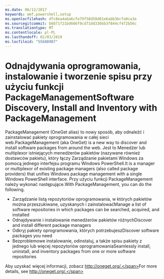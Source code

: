 ```yaml
---
ms.date: 06/12/2017
keywords: wmf,powershell,setup
ms.openlocfilehash: dfc8ea4aba6cfe79f58d58d81e6abb3bcfa0ca3e
ms.sourcegitcommit: b6871f21bd666f9cd71dd336bb3f844cf472b56c
ms.translationtype: MT
ms.contentlocale: pl-PL
ms.lasthandoff: 02/03/2019
ms.locfileid: "55688987"
---
```

# <a name="software-discovery-install-and-inventory-with-packagemanagement"></a><span data-ttu-id="2bb1f-102">Odnajdywania oprogramowania, instalowanie i tworzenie spisu przy użyciu funkcji PackageManagement</span><span class="sxs-lookup"><span data-stu-id="2bb1f-102">Software Discovery, Install and Inventory with PackageManagement</span></span>

<span data-ttu-id="2bb1f-103">PackageManagement (OneGet alias) to nowy sposób, aby odnaleźć i zainstalować pakiety oprogramowania w całej sieci web.</span><span class="sxs-lookup"><span data-stu-id="2bb1f-103">PackageManagement (aka OneGet) is a new way to discover and install software packages from around the web.</span></span> <span data-ttu-id="2bb1f-104">Jest to Menedżer lub multiplexor istniejących menedżerów pakietów (nazywane również dostawców pakietu), który łączy Zarządzanie pakietami Windows za pomocą jednego interfejsu programu Windows PowerShell.</span><span class="sxs-lookup"><span data-stu-id="2bb1f-104">It is a manager or multiplexor of existing package managers (also called package providers) that unifies Windows package management with a single Windows PowerShell interface.</span></span> <span data-ttu-id="2bb1f-105">Przy użyciu funkcji PackageManagement należy wykonać następujące.</span><span class="sxs-lookup"><span data-stu-id="2bb1f-105">With PackageManagement, you can do the following.</span></span>

-   <span data-ttu-id="2bb1f-106">Zarządzanie listą repozytoriów oprogramowania, w których pakietów można przeszukiwane, uzyskanych i zainstalować</span><span class="sxs-lookup"><span data-stu-id="2bb1f-106">Manage a list of software repositories in which packages can be searched, acquired, and installed</span></span>
-   <span data-ttu-id="2bb1f-107">Odnajdywanie i instalowanie menedżerów pakietów różnych</span><span class="sxs-lookup"><span data-stu-id="2bb1f-107">Discover and install different package managers</span></span>
-   <span data-ttu-id="2bb1f-108">Odkryj pakiety oprogramowania, których potrzebujesz</span><span class="sxs-lookup"><span data-stu-id="2bb1f-108">Discover software packages you need</span></span>
-   <span data-ttu-id="2bb1f-109">Bezproblemowe instalowanie, odinstaluj, a także spisu pakiety z jednego lub więcej repozytoriów oprogramowania</span><span class="sxs-lookup"><span data-stu-id="2bb1f-109">Seamlessly install, uninstall, and inventory packages from one or more software repositories</span></span>

<span data-ttu-id="2bb1f-110">Aby uzyskać więcej informacji, zobacz http://oneget.org/.</span><span class="sxs-lookup"><span data-stu-id="2bb1f-110">For more details, see http://oneget.org/.</span></span>
